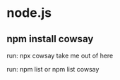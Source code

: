 # node.js

## npm install cowsay
run: npx cowsay take me out of here

<!-- find npm package, and see version -->
run: npm list   or npm list cowsay